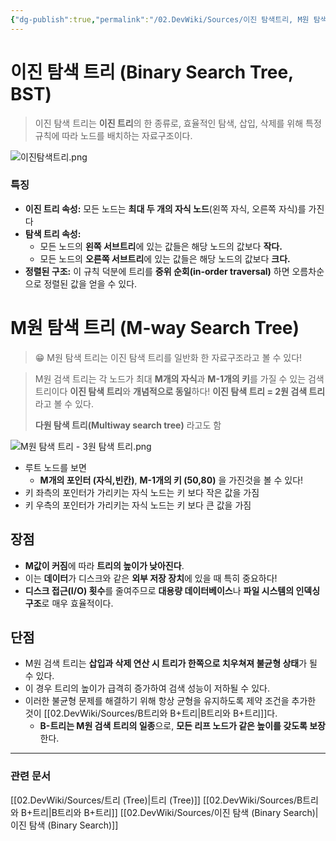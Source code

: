 ```yaml
---
{"dg-publish":true,"permalink":"/02.DevWiki/Sources/이진 탐색트리, M원 탐색 트리 (Binary Search Tree, ,M-way Search Tree)/","noteIcon":""}
---
```


# 이진 탐색 트리 (Binary Search Tree, BST)

> 이진 탐색 트리는 **이진 트리**의 한 종류로, 효율적인 탐색, 삽입, 삭제를 위해 특정 규칙에 따라 노드를 배치하는 자료구조이다.

![이진탐색트리.png](/img/user/02.DevWiki/Sources/Files/%EC%9D%B4%EC%A7%84%ED%83%90%EC%83%89%ED%8A%B8%EB%A6%AC.png)
### 특징

- **이진 트리 속성:** 모든 노드는 **최대 두 개의 자식 노드**(왼쪽 자식, 오른쪽 자식)를 가진다
- **탐색 트리 속성:**
    - 모든 노드의 **왼쪽 서브트리**에 있는 값들은 해당 노드의 값보다 **작다.**
    - 모든 노드의 **오른쪽 서브트리**에 있는 값들은 해당 노드의 값보다 **크다.**
- **정렬된 구조:** 이 규칙 덕분에 트리를 **중위 순회(in-order traversal)** 하면 오름차순으로 정렬된 값을 얻을 수 있다.
# M원 탐색 트리 (M-way Search Tree)

> 😁 M원 탐색 트리는 이진 탐색 트리를 일반화 한 자료구조라고 볼 수 있다!

> M원 검색 트리는 각 노드가 최대 **M개의 자식**과 **M-1개의 키**를 가질 수 있는 검색 트리이다
> **이진 탐색 트리**와 **개념적으로 동일**하다! **이진 탐색 트리 = 2원 검색 트리**라고 볼 수 있다.
> 
> **다원 탐색 트리(Multiway search tree)** 라고도 함

![M원 탐색 트리 - 3원 탐색 트리.png](/img/user/02.DevWiki/Files/M%EC%9B%90%20%ED%83%90%EC%83%89%20%ED%8A%B8%EB%A6%AC%20-%203%EC%9B%90%20%ED%83%90%EC%83%89%20%ED%8A%B8%EB%A6%AC.png)
* 루트 노드를 보면
	* **M개의 포인터 (자식,빈칸)**, **M-1개의 키 (50,80)** 을 가진것을 볼 수 있다!
* 키 좌측의 포인터가 가리키는 자식 노드는 키 보다 작은 값을 가짐
* 키 우측의 포인터가 가리키는 자식 노드는 키 보다 큰 값을 가짐

## 장점
* **M값이 커짐**에 따라 **트리의 높이가 낮아진다**.
* 이는 **데이터**가 디스크와 같은 **외부 저장 장치**에 있을 때 특히 중요하다! 
* **디스크 접근(I/O) 횟수**를 줄여주므로 **대용량 데이터베이스**나 **파일 시스템의 인덱싱 구조**로 매우 효율적이다.

## 단점

- M원 검색 트리는 **삽입과 삭제 연산 시 트리가 한쪽으로 치우쳐져 불균형 상태**가 될 수 있다.
- 이 경우 트리의 높이가 급격히 증가하여 검색 성능이 저하될 수 있다.
- 이러한 불균형 문제를 해결하기 위해 항상 균형을 유지하도록 제약 조건을 추가한 것이 [[02.DevWiki/Sources/B트리와 B+트리\|B트리와 B+트리]]다. 
	- **B-트리는 M원 검색 트리의 일종**으로, **모든 리프 노드가 같은 높이를 갖도록 보장**한다.

---

### 관련 문서

[[02.DevWiki/Sources/트리 (Tree)\|트리 (Tree)]]
[[02.DevWiki/Sources/B트리와 B+트리\|B트리와 B+트리]]
[[02.DevWiki/Sources/이진 탐색 (Binary Search)\|이진 탐색 (Binary Search)]]
